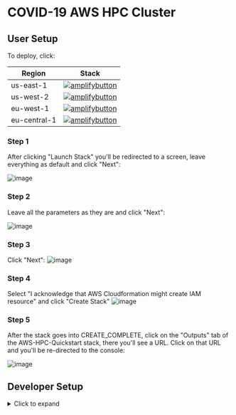 # COVID-19 AWS HPC Cluster

## User Setup

To deploy, click:

| Region       | Stack                                                                                                                                                                                                                                                                                                              |
|--------------|--------------------------------------------------------------------------------------------------------------------------------------------------------------------------------------------------------------------------------------------------------------------------------------------------------------------|
| us-east-1    | [![amplifybutton](https://s3.amazonaws.com/cloudformation-examples/cloudformation-launch-stack.png)](https://us-east-1.console.aws.amazon.com/cloudformation/home?region=us-east-1#/stacks/create/template?stackName=AWS-HPC-Quickstart&templateURL=https://covid19hpc-quickstart.s3.amazonaws.com/cfn.yaml)       |
| us-west-2    | [![amplifybutton](https://s3.amazonaws.com/cloudformation-examples/cloudformation-launch-stack.png)](https://us-west-2.console.aws.amazon.com/cloudformation/home?region=us-west-2#/stacks/create/template?stackName=AWS-HPC-Quickstart&templateURL=https://covid19hpc-quickstart.s3.amazonaws.com/cfn.yaml)       |
| eu-west-1    | [![amplifybutton](https://s3.amazonaws.com/cloudformation-examples/cloudformation-launch-stack.png)](https://eu-west-1.console.aws.amazon.com/cloudformation/home?region=eu-west-1#/stacks/create/template?stackName=AWS-HPC-Quickstart&templateURL=https://covid19hpc-quickstart.s3.amazonaws.com/cfn.yaml)       |
| eu-central-1 | [![amplifybutton](https://s3.amazonaws.com/cloudformation-examples/cloudformation-launch-stack.png)](https://eu-central-1.console.aws.amazon.com/cloudformation/home?region=eu-central-1#/stacks/create/template?stackName=AWS-HPC-Quickstart&templateURL=https://covid19hpc-quickstart.s3.amazonaws.com/cfn.yaml) |

### Step 1
After clicking "Launch Stack" you'll be redirected to a screen, leave everything as default and click "Next":

![image](https://user-images.githubusercontent.com/5545980/79008676-bbe20100-7b12-11ea-8f08-cd9b32415221.png)

### Step 2
Leave all the parameters as they are and click "Next":

![image](https://user-images.githubusercontent.com/5545980/79008772-f481da80-7b12-11ea-852d-66d6963ecfb4.png)

### Step 3
Click "Next":
![image](https://user-images.githubusercontent.com/5545980/79008829-10857c00-7b13-11ea-92ac-921eb6129eda.png)

### Step 4
Select "I acknowledge that AWS Cloudformation might create IAM resource" and click "Create Stack"
![image](https://user-images.githubusercontent.com/5545980/79008876-272bd300-7b13-11ea-9172-5d0ca9501038.png)

### Step 5
After the stack goes into CREATE_COMPLETE, click on the "Outputs" tab of the AWS-HPC-Quickstart stack, there you'll see a URL. Click on that URL and you'll be re-directed to the console:

![image](https://user-images.githubusercontent.com/5545980/79009644-d4ebb180-7b14-11ea-9029-e79d75647708.png)

## Developer Setup

<details>
<summary>Click to expand</summary>
<br>
The first step is installing node.js, this can be done easily with Homebrew. After that completes, install aws-cdk:

```
$ brew install node
$ npm install -g aws-cdk
```

Now you can activate the python virtualenv and install the python dependencies:

```
$ source .env/bin/activate
$ pip install -r requirements.txt
```

At this point, it's time to setup CDK, the following needs to be done once in each account:

```
$ cdk bootstrap
```

And finally, deploy the app:

```
$ cdk deploy
```

I've surely missed a bunch of python dependencies, the format for installing those is:

```
$ pip install aws-cdk.custom-resources
```

Once it finishes deploy, you'll get an ouput with a link to the Cloud9 URL. Click on that to quickly see the Cloud9 result:

![image](https://user-images.githubusercontent.com/5545980/78568726-61c20280-77d7-11ea-84a5-bdf0d7a0cb95.png)

## Pro-Tips

Use `cdk synth | less` to see the generated template.

Provide parameters to the stack via `cdk deploy --parameters pcluster:KEY=VALUE`.

## Useful commands

 * `cdk ls`          list all stacks in the app
 * `cdk synth`       emits the synthesized CloudFormation template
 * `cdk deploy`      deploy this stack to your default AWS account/region
 * `cdk diff`        compare deployed stack with current state
 * `cdk docs`        open CDK documentation

Enjoy!
</details>
